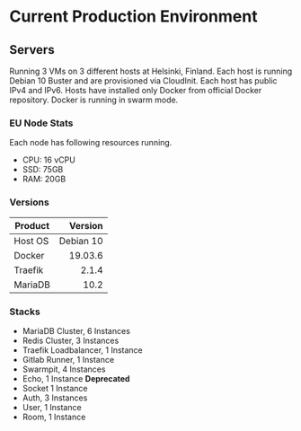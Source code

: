 # Current Production Environment


## Servers

Running 3 VMs on 3 different hosts at Helsinki, Finland.
Each host is running Debian 10 Buster and are provisioned via CloudInit.
Each host has public IPv4 and IPv6. Hosts have installed only Docker
from official Docker repository. Docker is running in swarm mode.

### EU Node Stats

Each node has following resources running.

- CPU: 16 vCPU
- SSD: 75GB
- RAM: 20GB

### Versions

| Product       | Version       |
| ------------- | -------------:|
| Host OS       | Debian 10     |
| Docker        | 19.03.6       |
| Traefik       | 2.1.4         |
| MariaDB       | 10.2          |



### Stacks

- MariaDB Cluster, 6 Instances
- Redis Cluster, 3 Instances
- Traefik Loadbalancer, 1 Instance
- Gitlab Runner, 1 Instance
- Swarmpit, 4 Instances
- Echo, 1 Instance **Deprecated**
- Socket 1 Instance
- Auth, 3 Instances
- User, 1 Instance
- Room, 1 Instance
